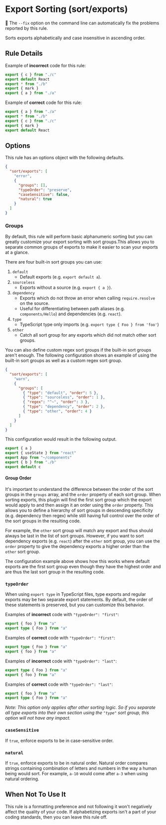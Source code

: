 # Export Sorting (sort/exports)

🔧 The `--fix` option on the command line can automatically fix the problems
reported by this rule.

Sorts exports alphabetically and case insensitive in ascending order.

## Rule Details

Example of **incorrect** code for this rule:

```javascript
export { c } from "./c"
export default React
export * from "./b"
export { mark }
export { a } from "./a"
```

Example of **correct** code for this rule:

```javascript
export { a } from "./a"
export * from "./b"
export { c } from "./c"
export { mark }
export default React
```

## Options

This rule has an options object with the following defaults.

```json
{
  "sort/exports": [
    "error",
    {
      "groups": [],
      "typeOrder": "preserve",
      "caseSensitive": false,
      "natural": true
    }
  ]
}
```

### Groups

By default, this rule will perform basic alphanumeric sorting but you can
greatly customize your export sorting with sort groups.This allows you to
separate common groups of exports to make it easier to scan your exports at a
glance.

There are four built-in sort groups you can use:

1. `default`
   - Default exports (e.g. `export default a`).
1. `sourceless`
   - Exports without a source (e.g. `export { a }`).
1. `dependency`
   - Exports which do not throw an error when calling `require.resolve` on the
     source.
   - Useful for differentiating between path aliases (e.g. `components/Hello`)
     and dependencies (e.g. `react`).
1. `type`
   - TypeScript type only imports (e.g. `export type { Foo } from 'foo'`)
1. `other`
   - Catch all sort group for any exports which did not match other sort groups.

You can also define custom regex sort groups if the built-in sort groups aren't
enough. The following configuration shows an example of using the built-in sort
groups as well as a custom regex sort group.

```json
{
  "sort/exports": [
    "warn",
    {
      "groups": [
        { "type": "default", "order": 5 },
        { "type": "sourceless", "order": 1 },
        { "regex": "^~", "order": 3 },
        { "type": "dependency", "order": 2 },
        { "type": "other", "order": 4 }
      ]
    }
  ]
}
```

This configuration would result in the following output.

```javascript
export { a }
export { useState } from "react"
export App from "~/components"
export { b } from "./b"
export default c
```

#### Group Order

It's important to understand the difference between the order of the sort groups
in the `groups` array, and the `order` property of each sort group. When sorting
exports, this plugin will find the first sort group which the export would apply
to and then assign it an order using the `order` property. This allows you to
define a hierarchy of sort groups in descending specificity (e.g. dependency
then regex) while still having full control over the order of the sort groups in
the resulting code.

For example, the `other` sort group will match any export and thus should always
be last in the list of sort groups. However, if you want to sort dependency
exports (e.g. `react`) after the `other` sort group, you can use the `order`
property to give the dependency exports a higher order than the `other` sort
group.

The configuration example above shows how this works where default exports are
the first sort group even though they have the highest order and are thus the
last sort group in the resulting code.

### `typeOrder`

When using `export type` in TypeScript files, type exports and regular exports
may be two separate export statements. By default, the order of these statements
is preserved, but you can customize this behavior.

Examples of **incorrect** code with `"typeOrder": "first"`:

```typescript
export { foo } from "a"
export type { Foo } from "a"
```

Examples of **correct** code with `"typeOrder": "first"`:

```typescript
export type { Foo } from "a"
export { foo } from "a"
```

Examples of **incorrect** code with `"typeOrder": "last"`:

```typescript
export type { Foo } from "a"
export { foo } from "a"
```

Examples of **correct** code with `"typeOrder": "last"`:

```typescript
export { foo } from "a"
export type { Foo } from "a"
```

_Note: This option only applies after other sorting logic. So if you separate
all type exports into their own section using the `"type"` sort group, this
option will not have any impact._

### `caseSensitive`

If `true`, enforce exports to be in case-sensitive order.

### `natural`

If `true`, enforce exports to be in natural order. Natural order compares
strings containing combination of letters and numbers in the way a human being
would sort. For example, `a-10` would come after `a-3` when using natural
ordering.

## When Not To Use It

This rule is a formatting preference and not following it won't negatively
affect the quality of your code. If alphabetizing exports isn't a part of your
coding standards, then you can leave this rule off.
